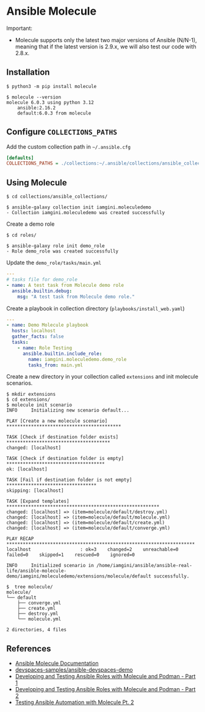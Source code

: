 # Ansible Molecule

Important:

- Molecule supports only the latest two major versions of Ansible (N/N-1), meaning that if the latest version is 2.9.x, we will also test our code with 2.8.x.

## Installation

```shell
$ python3 -m pip install molecule

$ molecule --version
molecule 6.0.3 using python 3.12
    ansible:2.16.2
    default:6.0.3 from molecule
```

## Configure `COLLECTIONS_PATHS`

Add the custom collection path in `~/.ansible.cfg`

```ini
[defaults]
COLLECTIONS_PATHS = ./collections:~/.ansible/collections/ansible_collections:/usr/share/ansible/collections/ansible_collections:/home/iamgini/ansible/ansible-real-life/ansible-molecule-demo/

```

## Using Molecule

```shell
$ cd collections/ansible_collections/

$ ansible-galaxy collection init iamgini.moleculedemo
- Collection iamgini.moleculedemo was created successfully
```

Create a demo role

```shell
$ cd roles/

$ ansible-galaxy role init demo_role
- Role demo_role was created successfully
```

Update the `demo_role/tasks/main.yml`

```yaml
---
# tasks file for demo_role
- name: A test task from Molecule demo role
  ansible.builtin.debug:
    msg: "A test task from Molecule demo role."
```

Create a playbook in collection directory (`playbooks/install_web.yaml`)

```yaml
---
- name: Demo Molecule playbook
  hosts: localhost
  gather_facts: false
  tasks:
    - name: Role Testing
      ansible.builtin.include_role:
        name: iamgini.moleculedemo.demo_role
        tasks_from: main.yml
```

Create a new directory in your collection called `extensions` and init molecule scenarios.

```shell
$ mkdir extensions
$ cd extensions/
$ molecule init scenario
INFO     Initializing new scenario default...

PLAY [Create a new molecule scenario] ******************************************

TASK [Check if destination folder exists] **************************************
changed: [localhost]

TASK [Check if destination folder is empty] ************************************
ok: [localhost]

TASK [Fail if destination folder is not empty] *********************************
skipping: [localhost]

TASK [Expand templates] ********************************************************
changed: [localhost] => (item=molecule/default/destroy.yml)
changed: [localhost] => (item=molecule/default/molecule.yml)
changed: [localhost] => (item=molecule/default/create.yml)
changed: [localhost] => (item=molecule/default/converge.yml)

PLAY RECAP *********************************************************************
localhost                  : ok=3    changed=2    unreachable=0    failed=0    skipped=1    rescued=0    ignored=0

INFO     Initialized scenario in /home/iamgini/ansible/ansible-real-life/ansible-molecule-demo/iamgini/moleculedemo/extensions/molecule/default successfully.
```

```shell
$  tree molecule/
molecule/
└── default
    ├── converge.yml
    ├── create.yml
    ├── destroy.yml
    └── molecule.yml

2 directories, 4 files
```



## References

- [Ansible Molecule Documentation](https://ansible.readthedocs.io/projects/molecule/)
- [devspaces-samples/ansible-devspaces-demo](https://github.com/devspaces-samples/ansible-devspaces-demo)
- [Developing and Testing Ansible Roles with Molecule and Podman - Part 1](https://www.ansible.com/blog/developing-and-testing-ansible-roles-with-molecule-and-podman-part-1)
- [Developing and Testing Ansible Roles with Molecule and Podman - Part 2](https://www.ansible.com/blog/developing-and-testing-ansible-roles-with-molecule-and-podman-part-2)
- [Testing Ansible Automation with Molecule Pt. 2](https://medium.com/contino-engineering/testing-ansible-automation-with-molecule-pt-2-7e2ff5a70bcc)